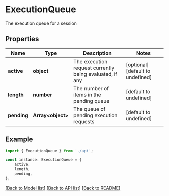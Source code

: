 # ExecutionQueue

The execution queue for a session

## Properties

Name | Type | Description | Notes
------------ | ------------- | ------------- | -------------
**active** | **object** | The execution request currently being evaluated, if any | [optional] [default to undefined]
**length** | **number** | The number of items in the pending queue | [default to undefined]
**pending** | **Array&lt;object&gt;** | The queue of pending execution requests | [default to undefined]

## Example

```typescript
import { ExecutionQueue } from './api';

const instance: ExecutionQueue = {
    active,
    length,
    pending,
};
```

[[Back to Model list]](../README.md#documentation-for-models) [[Back to API list]](../README.md#documentation-for-api-endpoints) [[Back to README]](../README.md)
